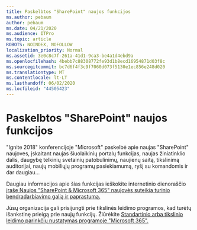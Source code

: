```yaml
---
title: Paskelbtos "SharePoint" naujos funkcijos
ms.author: pebaum
author: pebaum
ms.date: 04/21/2020
ms.audience: ITPro
ms.topic: article
ROBOTS: NOINDEX, NOFOLLOW
localization_priority: Normal
ms.assetid: 3e0c8c7f-261a-41d1-9ca3-be4a1d4ebd9a
ms.openlocfilehash: 4bebb7c88308772fe93d1b8ecd16954871d03f8c
ms.sourcegitcommit: bc7d6f4f3c9f7060d073f5130e1ec856e248d020
ms.translationtype: MT
ms.contentlocale: lt-LT
ms.lasthandoff: 06/02/2020
ms.locfileid: "44505423"
---
```

# <a name="sharepoint-new-features-announced"></a>Paskelbtos "SharePoint" naujos funkcijos

"Ignite 2018" konferencijoje "Microsoft" paskelbė apie naujas "SharePoint" naujoves, įskaitant naujas šiuolaikinių portalų funkcijas, naujas žiniatinklio dalis, daugybę telkinių svetainių patobulinimų, naujienų saitą, tikslinimą auditorijai, naujų mobiliųjų programų pasiekiamumą, ryšį su komandomis ir dar daugiau...
  
Daugiau informacijos apie šias funkcijas ieškokite internetinio dienoraščio [įraše Naujos "SharePoint &amp; Microsoft 365" naujovės suteikia turinio bendradarbiavimo galią ir paprastumą.](https://go.microsoft.com/fwlink/?linkid=2026502)
  
Jūsų organizacija gali prisijungti prie tikslinės leidimo programos, kad turėtų išankstinę prieigą prie naujų funkcijų. Žiūrėkite [Standartinio arba tikslinio leidimo parinkčių nustatymas programoje "Microsoft 365".](https://docs.microsoft.com/microsoft-365/admin/manage/release-options-in-office-365)
